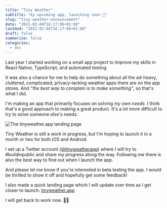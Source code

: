 ```yaml
---
title: "Tiny Weather"
subtitle: "my upcoming app, launching soon 🚀"
slug: "tiny-weather-announcement"
date: "2021-02-04T16:17:06+01:00"
lastmod: "2021-02-04T16:17:06+01:00"
draft: false
summarize: false
categories:
  - dev
---
```


Last year I started working on a small app project to improve my skills in React Native, TypeScript, and automated testing.

It was also a chance for me to help do something about all the ad-heavy, cluttered, complicated, privacy-lacking weather apps there are on the app stores. And _”the best way to complain is to make something"_, so that's what I did.

I'm making an app that primarily focuses on solving _my own needs_. I think that's a good approach to making a great product. It's a lot more difficult to try to solve someone else's needs.

![The tinyweather.app landing page](/img/tw-preview.png)

Tiny Weather is still a work in progress, but I'm hoping to launch it in a month or two for both iOS and Android.

I set up a Twitter account ([@tinyweatherapp](https://twitter.com/tinyweatherapp)) where I will try to #buildinpublic and share my progress along the way. Following me there is also the best way to find out when I launch the app.

And please let me know if you're interested in beta testing the app. I would be thrilled to show it off and hopefully get some feedback!

I also made a quick landing page which I will update over time as I get closer to launch: [tinyweather.app](https://tinyweather.app)

I will get back to work now. 👨‍💻